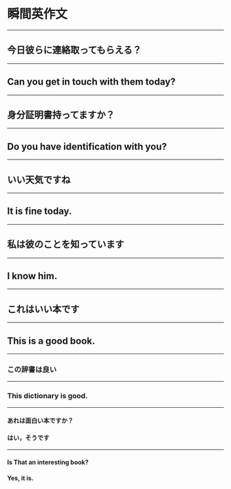 # 瞬間英作文
---
## 今日彼らに連絡取ってもらえる？
---
## Can you get in touch with them today?
---
## 身分証明書持ってますか？
---
## Do you have identification with you?
---
## いい天気ですね
---
## It is fine today.
---
## 私は彼のことを知っています
---
## I know him.
---
## これはいい本です
***
## This is a good book.
***
### この辞書は良い
***
### This dictionary is good. 
***
#### あれは面白い本ですか？
#### はい，そうです
***
#### Is That an interesting book?
#### Yes, it is.


